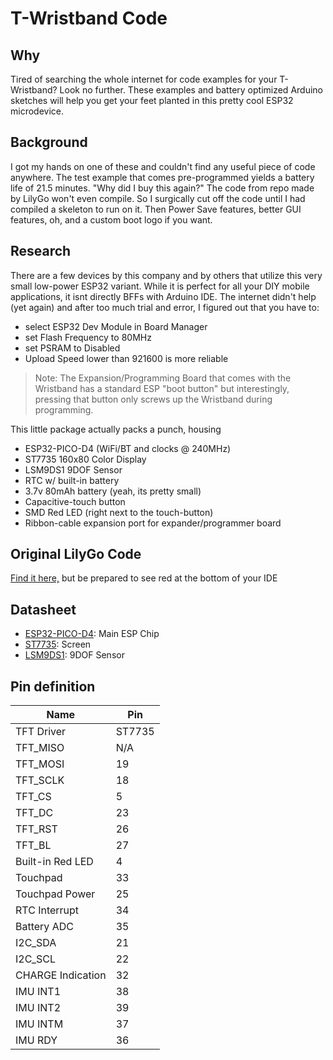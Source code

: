 # T-Wristband Code

## Why

Tired of searching the whole internet for code examples for your T-Wristband? Look no further. These examples and battery optimized Arduino sketches will help you get your feet planted in this pretty cool ESP32 microdevice.


## Background

I got my hands on one of these and couldn't find any useful piece of code anywhere. The test example that comes pre-programmed yields a battery life of 21.5 minutes. "Why did I buy this again?" The code from repo made by LilyGo won't even compile. So I surgically cut off the code until I had compiled a skeleton to run on it. Then Power Save features, better GUI features, oh, and a custom boot logo if you want.


## Research

There are a few devices by this company and by others that utilize this very small low-power ESP32 variant. While it is perfect for all your DIY mobile applications, it isnt directly BFFs with Arduino IDE. The internet didn't help (yet again) and after too much trial and error, I figured out that you have to:
+ select ESP32 Dev Module in Board Manager
+ set Flash Frequency to 80MHz
+ set PSRAM to Disabled
+ Upload Speed lower than 921600 is more reliable
> Note: The Expansion/Programming Board that comes with the Wristband has a standard ESP "boot button" but interestingly, pressing that button only screws up the Wristband during programming.

This little package actually packs a punch, housing
+ ESP32-PICO-D4 (WiFi/BT and clocks @ 240MHz) 
+ ST7735 160x80 Color Display
+ LSM9DS1 9DOF Sensor
+ RTC w/ built-in battery
+ 3.7v 80mAh battery (yeah, its pretty small)
+ Capacitive-touch button
+ SMD Red LED (right next to the touch-button)
+ Ribbon-cable expansion port for expander/programmer board

## Original LilyGo Code

[Find it here,](https://github.com/Xinyuan-LilyGO/LilyGo-T-Wristband) but be prepared to see red at the bottom of your IDE

## Datasheet

- [ESP32-PICO-D4](https://www.espressif.com/sites/default/files/documentation/esp32-pico-d4_datasheet_en.pdf): Main ESP Chip
- [ST7735](http://www.displayfuture.com/Display/datasheet/controller/ST7735.pdf): Screen
- [LSM9DS1](https://www.st.com/resource/en/datasheet/lsm9ds1.pdf): 9DOF Sensor


## Pin definition

| Name              | Pin    |
| ----------------- | ------ |
| TFT Driver        | ST7735 |
| TFT_MISO          | N/A    |
| TFT_MOSI          | 19     |
| TFT_SCLK          | 18     |
| TFT_CS            |  5     |
| TFT_DC            | 23     |
| TFT_RST           | 26     |
| TFT_BL            | 27     |
| Built-in Red LED  |  4     |
| Touchpad          | 33     |
| Touchpad Power    | 25     |
| RTC Interrupt     | 34     |
| Battery ADC       | 35     |
| I2C_SDA           | 21     |
| I2C_SCL           | 22     |
| CHARGE Indication | 32     |
| IMU INT1          | 38     |
| IMU INT2          | 39     |
| IMU INTM          | 37     |
| IMU RDY           | 36     |
